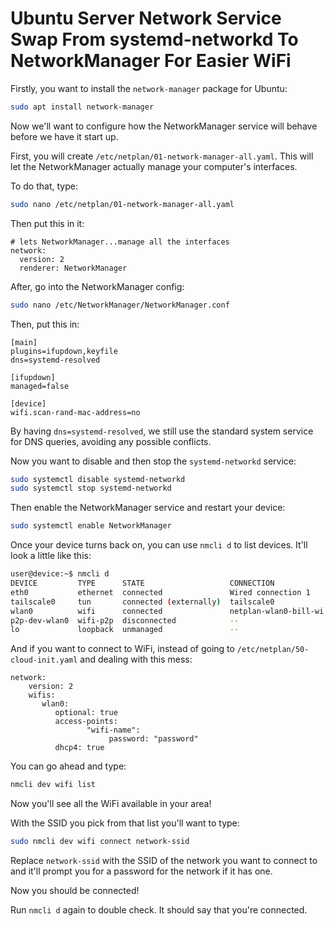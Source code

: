 # Ubuntu Server Network Service Swap From systemd-networkd To NetworkManager For Easier WiFi
Firstly, you want to install the `network-manager` package for Ubuntu:
```bash
sudo apt install network-manager
```

Now we'll want to configure how the NetworkManager service will behave before we have it start up.

First, you will create `/etc/netplan/01-network-manager-all.yaml`. This will let the NetworkManager actually manage your computer's interfaces.

To do that, type: 
```bash
sudo nano /etc/netplan/01-network-manager-all.yaml
```

Then put this in it:
```
# lets NetworkManager...manage all the interfaces
network:
  version: 2
  renderer: NetworkManager
```

After, go into the NetworkManager config: 
```bash
sudo nano /etc/NetworkManager/NetworkManager.conf
```

Then, put this in:
```
[main]
plugins=ifupdown,keyfile
dns=systemd-resolved

[ifupdown]
managed=false

[device]
wifi.scan-rand-mac-address=no
```

By having `dns=systemd-resolved`, we still use the standard system service for DNS queries, avoiding any possible conflicts.

Now you want to disable and then stop the `systemd-networkd` service:
```bash
sudo systemctl disable systemd-networkd
sudo systemctl stop systemd-networkd
```

Then enable the NetworkManager service and restart your device:
```bash
sudo systemctl enable NetworkManager
```

Once your device turns back on, you can use `nmcli d` to list devices. It'll look a little like this:
```bash
user@device:~$ nmcli d
DEVICE         TYPE      STATE                   CONNECTION
eth0           ethernet  connected               Wired connection 1
tailscale0     tun       connected (externally)  tailscale0
wlan0          wifi      connected               netplan-wlan0-bill-wi the science-fi 5g
p2p-dev-wlan0  wifi-p2p  disconnected            --
lo             loopback  unmanaged               --
```

And if you want to connect to WiFi, instead of going to `/etc/netplan/50-cloud-init.yaml` and dealing with this mess:

```
network:
    version: 2
    wifis:
       wlan0:
          optional: true
          access-points:
                 "wifi-name":
                      password: "password"
          dhcp4: true
```

You can go ahead and type:
```bash
nmcli dev wifi list
```

Now you'll see all the WiFi available in your area!

With the SSID you pick from that list you'll want to type:
```bash
sudo nmcli dev wifi connect network-ssid
```

Replace `network-ssid` with the SSID of the network you want to connect to and it'll prompt you for a password for the network if it has one.

Now you should be connected!

Run `nmcli d` again to double check. It should say that you're connected.